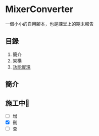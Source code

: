 # MixerConverter

一個小小的自用腳本，也是課堂上的期末報告  

## 目錄

1. 簡介
2. 架構
3. [功能實現](#施工中)

## 簡介



## 施工中🚧

- [ ] 增
- [x] 刪
- [ ] 查
